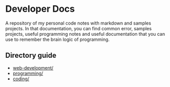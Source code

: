 # Developer Docs

A repository of my personal code notes with markdown and samples projects. In that documentation, you can find common error, samples projects, useful programming notes and useful documentation that you can use to remember the brain logic of programming.

## Directory guide
- [web-development/](web-development/GUIDE-WEB-DEVELOPMENT.md)
- [programming/](programming/GUIDE-PROGRAMMING.md)
- [coding/](coding\GUIDE-CODING.md)

